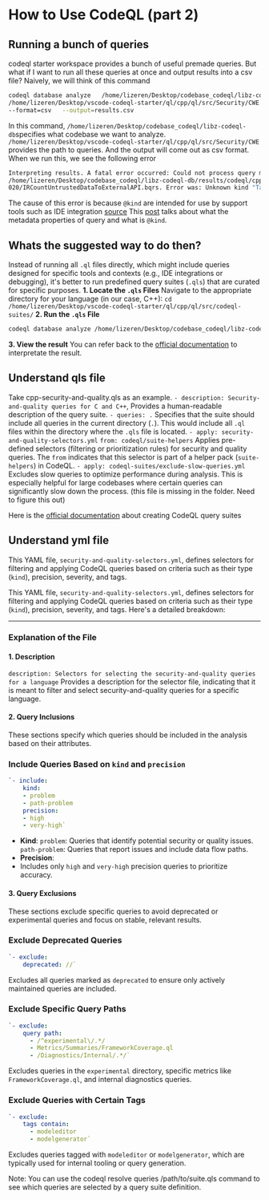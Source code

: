 
  

# How to Use CodeQL (part 2)

  

## Running a bunch of queries
codeql starter workspace provides a bunch of useful premade queries. But what if I want to run all these queries at once and output results into a csv file? 
Naively, we will think of this command 
```bash
codeql database analyze   /home/lizeren/Desktop/codebase_codeql/libz-codeql-db \
/home/lizeren/Desktop/vscode-codeql-starter/ql/cpp/ql/src/Security/CWE   \
--format=csv   --output=results.csv
```
  In this command, `/home/lizeren/Desktop/codebase_codeql/libz-codeql-db`specifies what codebase we want to analyze. `/home/lizeren/Desktop/vscode-codeql-starter/ql/cpp/ql/src/Security/CWE` provides the path to queries. And the output will come out as csv format.
  When we run this, we see the following error
  ```bash
  Interpreting results. A fatal error occurred: Could not process query metadata for 
  /home/lizeren/Desktop/codebase_codeql/libz-codeql-db/results/codeql/cpp-queries/Security/CWE/CWE-
  020/IRCountUntrustedDataToExternalAPI.bqrs. Error was: Unknown kind "Table". [UNSUPPORTED_KIND]
```
The cause of this error is because `@kind` are intended for use by support tools such as IDE integration [source](https://github.com/github/codeql/discussions/13839)
This [post](https://codeql.github.com/docs/writing-codeql-queries/metadata-for-codeql-queries/?utm_source=chatgpt.com) talks about what the metadata properties of query and what is `@kind`.

## Whats the suggested way to do then?
Instead of running all `.ql` files directly, which might include queries designed for specific tools and contexts (e.g., IDE integrations or debugging), it's better to run predefined query suites (`.qls`) that are curated for specific purposes.
**1. Locate the `.qls` Files**
Navigate to the appropriate directory for your language (in our case, C++):
    `cd /home/lizeren/Desktop/vscode-codeql-starter/ql/cpp/ql/src/codeql-suites/`
**2. Run the `.qls` File**
```bash
codeql database analyze /home/lizeren/Desktop/codebase_codeql/libz-codeql-db /home/lizeren/Desktop/vscode-codeql-starter/ql/cpp/ql/src/codeql-suites/cpp-code-scanning.qls --format=csv --output=results.csv
```
**3. View the result**
You can refer back to the [official documentation](https://docs.github.com/en/code-security/codeql-cli/using-the-advanced-functionality-of-the-codeql-cli/csv-output) to interpretate the result.

## Understand qls file
Take cpp-security-and-quality.qls as an example.
`- description: Security-and-quality queries for C and C++`, Provides a human-readable description of the query suite.
`- queries: .` Specifies that the suite should include all queries in the current directory (`.`). This would include all `.ql` files within the directory where the `.qls` file is located.
`- apply: security-and-quality-selectors.yml`
  `from: codeql/suite-helpers` 
Applies pre-defined selectors (filtering or prioritization rules) for security and quality queries. The `from` indicates that this selector is part of a helper pack (`suite-helpers`) in CodeQL.
`- apply: codeql-suites/exclude-slow-queries.yml` Excludes slow queries to optimize performance during analysis. This is especially helpful for large codebases where certain queries can significantly slow down the process. (this file is missing in the folder. Need to figure this out)

Here is the [official documentation](https://docs.github.com/en/code-security/codeql-cli/using-the-advanced-functionality-of-the-codeql-cli/creating-codeql-query-suites) about creating CodeQL query suites


## Understand yml file
This YAML file, `security-and-quality-selectors.yml`, defines selectors for filtering and applying CodeQL queries based on criteria such as their type (`kind`), precision, severity, and tags.

This YAML file, `security-and-quality-selectors.yml`, defines selectors for filtering and applying CodeQL queries based on criteria such as their type (`kind`), precision, severity, and tags. Here's a detailed breakdown:

----------

### **Explanation of the File**

#### **1. Description**
`description: Selectors for selecting the security-and-quality queries for a language` 
Provides a description for the selector file, indicating that it is meant to filter and select security-and-quality queries for a specific language.
#### **2. Query Inclusions**
These sections specify which queries should be included in the analysis based on their attributes.
### **Include Queries Based on `kind` and `precision`**
```yml
`- include:
    kind:
    - problem
    - path-problem
    precision:
    - high
    - very-high` 
```
-   **Kind**:
`problem`: Queries that identify potential security or quality issues.
`path-problem`: Queries that report issues and include data flow paths.
-   **Precision**:
- Includes only `high` and `very-high` precision queries to prioritize accuracy.

#### **3. Query Exclusions**

These sections exclude specific queries to avoid deprecated or experimental queries and focus on stable, relevant results.
### **Exclude Deprecated Queries**
```yml
`- exclude:
    deprecated: //` 
```
Excludes all queries marked as `deprecated` to ensure only actively maintained queries are included.
### **Exclude Specific Query Paths**

```yml
`- exclude:
    query path:
      - /^experimental\/.*/
      - Metrics/Summaries/FrameworkCoverage.ql
      - /Diagnostics/Internal/.*/` 
```
Excludes queries in the `experimental` directory, specific metrics like `FrameworkCoverage.ql`, and internal diagnostics queries.

### **Exclude Queries with Certain Tags**

```yml
`- exclude:
    tags contain:
      - modeleditor
      - modelgenerator` 
```
Excludes queries tagged with `modeleditor` or `modelgenerator`, which are typically used for internal tooling or query generation.

Note: You can use the codeql resolve queries /path/to/suite.qls command to see which queries are selected by a query suite definition.